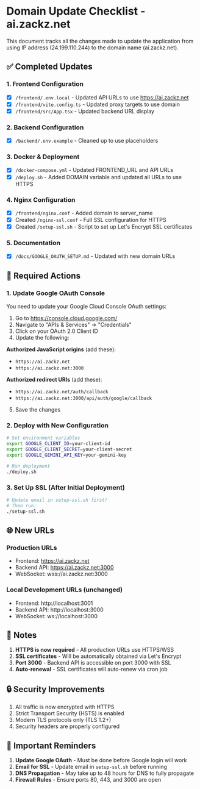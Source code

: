 # Domain Update Checklist - ai.zackz.net

This document tracks all the changes made to update the application from using IP address (24.199.110.244) to the domain name (ai.zackz.net).

## ✅ Completed Updates

### 1. Frontend Configuration
- [x] `/frontend/.env.local` - Updated API URLs to use https://ai.zackz.net
- [x] `/frontend/vite.config.ts` - Updated proxy targets to use domain
- [x] `/frontend/src/App.tsx` - Updated backend URL display

### 2. Backend Configuration
- [x] `/backend/.env.example` - Cleaned up to use placeholders

### 3. Docker & Deployment
- [x] `/docker-compose.yml` - Updated FRONTEND_URL and API URLs
- [x] `/deploy.sh` - Added DOMAIN variable and updated all URLs to use HTTPS

### 4. Nginx Configuration
- [x] `/frontend/nginx.conf` - Added domain to server_name
- [x] Created `/nginx-ssl.conf` - Full SSL configuration for HTTPS
- [x] Created `/setup-ssl.sh` - Script to set up Let's Encrypt SSL certificates

### 5. Documentation
- [x] `/docs/GOOGLE_OAUTH_SETUP.md` - Updated with new domain URLs

## 🔄 Required Actions

### 1. Update Google OAuth Console
You need to update your Google Cloud Console OAuth settings:

1. Go to https://console.cloud.google.com/
2. Navigate to "APIs & Services" → "Credentials"
3. Click on your OAuth 2.0 Client ID
4. Update the following:

**Authorized JavaScript origins** (add these):
- `https://ai.zackz.net`
- `https://ai.zackz.net:3000`

**Authorized redirect URIs** (add these):
- `https://ai.zackz.net/auth/callback`
- `https://ai.zackz.net:3000/api/auth/google/callback`

5. Save the changes

### 2. Deploy with New Configuration
```bash
# Set environment variables
export GOOGLE_CLIENT_ID=your-client-id
export GOOGLE_CLIENT_SECRET=your-client-secret
export GOOGLE_GEMINI_API_KEY=your-gemini-key

# Run deployment
./deploy.sh
```

### 3. Set Up SSL (After Initial Deployment)
```bash
# Update email in setup-ssl.sh first!
# Then run:
./setup-ssl.sh
```

## 🌐 New URLs

### Production URLs
- Frontend: https://ai.zackz.net
- Backend API: https://ai.zackz.net:3000
- WebSocket: wss://ai.zackz.net:3000

### Local Development URLs (unchanged)
- Frontend: http://localhost:3001
- Backend API: http://localhost:3000
- WebSocket: ws://localhost:3000

## 📝 Notes

1. **HTTPS is now required** - All production URLs use HTTPS/WSS
2. **SSL certificates** - Will be automatically obtained via Let's Encrypt
3. **Port 3000** - Backend API is accessible on port 3000 with SSL
4. **Auto-renewal** - SSL certificates will auto-renew via cron job

## 🔒 Security Improvements

1. All traffic is now encrypted with HTTPS
2. Strict Transport Security (HSTS) is enabled
3. Modern TLS protocols only (TLS 1.2+)
4. Security headers are properly configured

## 🚨 Important Reminders

1. **Update Google OAuth** - Must be done before Google login will work
2. **Email for SSL** - Update email in `setup-ssl.sh` before running
3. **DNS Propagation** - May take up to 48 hours for DNS to fully propagate
4. **Firewall Rules** - Ensure ports 80, 443, and 3000 are open